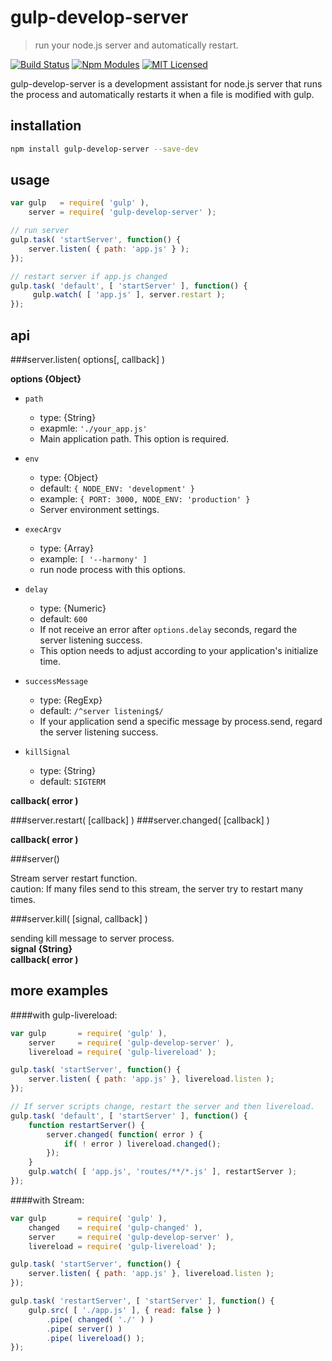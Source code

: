gulp-develop-server
====================

> run your node.js server and automatically restart.

[![Build Status](http://img.shields.io/travis/narirou/gulp-develop-server/master.svg?style=flat)](https://travis-ci.org/narirou/gulp-develop-server)
[![Npm Modules](http://img.shields.io/npm/v/gulp-develop-server.svg?style=flat)](https://www.npmjs.org/package/gulp-develop-server)
[![MIT Licensed](http://img.shields.io/badge/license-MIT-blue.svg?style=flat)](http://opensource.org/licenses/MIT)


gulp-develop-server is a development assistant for node.js server that runs
the process and automatically restarts it when a file is modified with gulp. 


installation
------------

```bash
npm install gulp-develop-server --save-dev
```



usage
-----
```javascript
var gulp   = require( 'gulp' ),
    server = require( 'gulp-develop-server' );

// run server
gulp.task( 'startServer', function() {
    server.listen( { path: 'app.js' } );
});

// restart server if app.js changed
gulp.task( 'default', [ 'startServer' ], function() {
     gulp.watch( [ 'app.js' ], server.restart );
});
```



api
---
###server.listen( options[, callback] )

**options {Object}**  

- `path`  
    - type: {String}
    - exapmle: `'./your_app.js'`
    - Main application path. This option is required.

- `env`  
    - type: {Object}  
    - default: `{ NODE_ENV: 'development' }`  
    - example: `{ PORT: 3000, NODE_ENV: 'production' }`  
    - Server environment settings.  

- `execArgv`  
    - type: {Array}  
    - example: `[ '--harmony' ]`  
    - run node process with this options.  

- `delay`   
    - type: {Numeric}  
    - default: `600`  
    - If not receive an error after `options.delay` seconds, regard the server listening success.
    - This option needs to adjust according to your application's initialize time.

- `successMessage`  
    - type: {RegExp}
    - default: `/^server listening$/`  
    - If your application send a specific message by process.send, regard the server listening success.

- `killSignal`  
    - type: {String}
    - default: `SIGTERM`

**callback( error )**  


###server.restart( [callback] )
###server.changed( [callback] )

**callback( error )**  


###server()

Stream server restart function.  
caution: If many files send to this stream, the server try to restart many times.  


###server.kill( [signal, callback] )

sending kill message to server process.  
**signal {String}**  
**callback( error )**  




more examples
-------------

####with gulp-livereload:

```javascript
var gulp       = require( 'gulp' ),
    server     = require( 'gulp-develop-server' ),
    livereload = require( 'gulp-livereload' );

gulp.task( 'startServer', function() {
    server.listen( { path: 'app.js' }, livereload.listen );
});

// If server scripts change, restart the server and then livereload.
gulp.task( 'default', [ 'startServer' ], function() {
    function restartServer() {
        server.changed( function( error ) {
            if( ! error ) livereload.changed();
        });
    }
    gulp.watch( [ 'app.js', 'routes/**/*.js' ], restartServer );
});
```


####with Stream:

```javascript
var gulp       = require( 'gulp' ),
    changed    = require( 'gulp-changed' ),
    server     = require( 'gulp-develop-server' ),
    livereload = require( 'gulp-livereload' );

gulp.task( 'startServer', function() {
    server.listen( { path: 'app.js' }, livereload.listen );
});

gulp.task( 'restartServer', [ 'startServer' ], function() {
    gulp.src( [ './app.js' ], { read: false } )
        .pipe( changed( './' ) )
        .pipe( server() )
        .pipe( livereload() );
});
```
